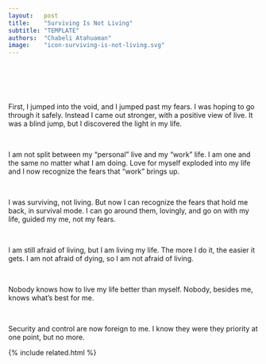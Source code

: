 ```yaml
---
layout:   post
title:    "Surviving Is Not Living"
subtitle: "TEMPLATE"
authors:  "Chabeli Atahuaman"
image:    "icon-surviving-is-not-living.svg"
---
```


<div style="display:none;">
 <p>First, I jumped into the void. I was hoping to go through it safely, but instead I came out stronger. I came out with a positive view of live. I discovered the light in my life.</p>
</div>

<h1>&nbsp;</h1>
 <p>First, I jumped into the void, and I jumped past my fears. I was hoping to go through it safely. Instead I came out stronger, with a positive view of live. It was a blind jump, but I discovered the light in my life.</p>
 <p>&nbsp;</p>
 <p>I am not split between my &ldquo;personal&rdquo; live and my &ldquo;work&rdquo; life. I am one and the same no matter what I am doing. Love for myself exploded into my life and I now recognize the fears that &ldquo;work&rdquo; brings up.</p>
 <p>&nbsp;</p>
 <p>I was surviving, not living. But now I can recognize the fears that hold me back, in survival mode. I can go around them, lovingly, and go on with my life, guided my me, not my fears.</p>
 <p>&nbsp;</p>
 <p>I am still afraid of living, but I am living my life. The more I do it, the easier it gets. I am not afraid of dying, so I am not afraid of living.</p>
 <p>&nbsp;</p>
 <p>Nobody knows how to live my life better than myself. Nobody, besides me, knows what&rsquo;s best for me.</p>
 <p>&nbsp;</p>
 <p>Security and control are now foreign to me. I know they were they priority at one point, but no more.</p>

{% include related.html %}
